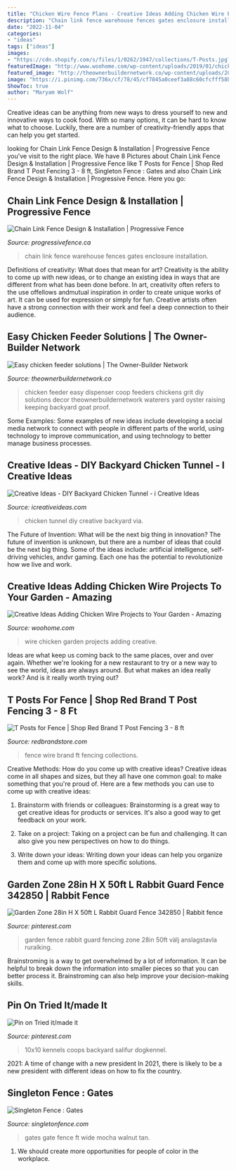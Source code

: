 ```yaml
---
title: "Chicken Wire Fence Plans - Creative Ideas Adding Chicken Wire Projects To Your Garden"
description: "Chain link fence warehouse fences gates enclosure installation"
date: "2022-11-04"
categories:
- "ideas"
tags: ["ideas"]
images:
- "https://cdn.shopify.com/s/files/1/0262/1947/collections/T-Posts.jpg?v=1392256705"
featuredImage: "http://www.woohome.com/wp-content/uploads/2019/01/chicken-wire-garden-projects-8.jpg"
featured_image: "http://theownerbuildernetwork.co/wp-content/uploads/2015/12/Easy-Chicken-Feeder-Ideas-11.jpg"
image: "https://i.pinimg.com/736x/cf/78/45/cf7845a0ceef3a88c60cfcfff58bda63.jpg"
ShowToc: true
author: "Maryam Wolf"
---
```



Creative ideas can be anything from new ways to dress yourself to new and innovative ways to cook food. With so many options, it can be hard to know what to choose. Luckily, there are a number of creativity-friendly apps that can help you get started.

	

		
looking for Chain Link Fence Design &amp; Installation | Progressive Fence you've visit to the right place. We have 8 Pictures about Chain Link Fence Design &amp; Installation | Progressive Fence like T Posts for Fence | Shop Red Brand T Post Fencing 3 - 8 ft, Singleton Fence : Gates and also Chain Link Fence Design &amp; Installation | Progressive Fence. Here you go:
		
    
## Chain Link Fence Design &amp; Installation | Progressive Fence

<img loading=lazy src="http://www.progressivefence.ca/wp-content/uploads/2017/03/Chain_Link_Fence_Warehouse_Enclosure_-_Gates.jpg" onerror="this.onerror=null;this.src='https://tse3.mm.bing.net/th?id=OIP.uxvi8-KmwSxIHm1ypc0iogHaFj&amp;pid=15.1';" alt="Chain Link Fence Design &amp; Installation | Progressive Fence">

_Source: progressivefence.ca_

>chain link fence warehouse fences gates enclosure installation. 

	

Definitions of creativity: What does that mean for art?
Creativity is the ability to come up with new ideas, or to change an existing idea in ways that are different from what has been done before. In art, creativity often refers to the use offellows andmutual inspiration in order to create unique works of art. It can be used for expression or simply for fun. Creative artists often have a strong connection with their work and feel a deep connection to their audience.

    
## Easy Chicken Feeder Solutions | The Owner-Builder Network

<img loading=lazy src="http://theownerbuildernetwork.co/wp-content/uploads/2015/12/Easy-Chicken-Feeder-Ideas-11.jpg" onerror="this.onerror=null;this.src='https://tse1.mm.bing.net/th?id=OIP.9x5jCW4UGIt6KNYj4Uqk-gHaLL&amp;pid=15.1';" alt="Easy chicken feeder solutions | The Owner-Builder Network">

_Source: theownerbuildernetwork.co_

>chicken feeder easy dispenser coop feeders chickens grit diy solutions decor theownerbuildernetwork waterers yard oyster raising keeping backyard goat proof. 

	

Some Examples:
Some examples of new ideas include developing a social media network to connect with people in different parts of the world, using technology to improve communication, and using technology to better manage business processes.

    
## Creative Ideas - DIY Backyard Chicken Tunnel - I Creative Ideas

<img loading=lazy src="http://www.icreativeideas.com/wp-content/uploads/2016/09/Creative-Ideas-DIY-Backyard-Chicken-Tunnel-4.jpg" onerror="this.onerror=null;this.src='https://tse4.mm.bing.net/th?id=OIP.OmawhvhxRK5xeHUPNuVTNQHaJ4&amp;pid=15.1';" alt="Creative Ideas - DIY Backyard Chicken Tunnel - i Creative Ideas">

_Source: icreativeideas.com_

>chicken tunnel diy creative backyard via. 

	

The Future of Invention: What will be the next big thing in innovation?
The future of invention is unknown, but there are a number of ideas that could be the next big thing. Some of the ideas include: artificial intelligence, self-driving vehicles, andvr gaming. Each one has the potential to revolutionize how we live and work.

    
## Creative Ideas Adding Chicken Wire Projects To Your Garden - Amazing

<img loading=lazy src="http://www.woohome.com/wp-content/uploads/2019/01/chicken-wire-garden-projects-8.jpg" onerror="this.onerror=null;this.src='https://tse3.mm.bing.net/th?id=OIP.biUvJ4hbk55OJc5aROFqMgHaOz&amp;pid=15.1';" alt="Creative Ideas Adding Chicken Wire Projects to Your Garden - Amazing">

_Source: woohome.com_

>wire chicken garden projects adding creative. 

	

Ideas are what keep us coming back to the same places, over and over again. Whether we're looking for a new restaurant to try or a new way to see the world, ideas are always around. But what makes an idea really work? And is it really worth trying out?

    
## T Posts For Fence | Shop Red Brand T Post Fencing 3 - 8 Ft

<img loading=lazy src="https://cdn.shopify.com/s/files/1/0262/1947/collections/T-Posts.jpg?v=1392256705" onerror="this.onerror=null;this.src='https://tse3.mm.bing.net/th?id=OIP.D6kqRsIrKtRdksp5CNBH6QAAAA&amp;pid=15.1';" alt="T Posts for Fence | Shop Red Brand T Post Fencing 3 - 8 ft">

_Source: redbrandstore.com_

>fence wire brand ft fencing collections. 

	

Creative Methods: How do you come up with creative ideas?
Creative ideas come in all shapes and sizes, but they all have one common goal: to make something that you're proud of. Here are a few methods you can use to come up with creative ideas:
1. Brainstorm with friends or colleagues: Brainstorming is a great way to get creative ideas for products or services. It's also a good way to get feedback on your work.

2. Take on a project: Taking on a project can be fun and challenging. It can also give you new perspectives on how to do things.

3. Write down your ideas: Writing down your ideas can help you organize them and come up with more specific solutions.

    
## Garden Zone 28in H X 50ft L Rabbit Guard Fence 342850 | Rabbit Fence

<img loading=lazy src="https://i.pinimg.com/736x/cf/78/45/cf7845a0ceef3a88c60cfcfff58bda63.jpg" onerror="this.onerror=null;this.src='https://tse4.mm.bing.net/th?id=OIP.VV14LqIXzvTm5VG8ThdeFQHaF7&amp;pid=15.1';" alt="Garden Zone 28in H X 50ft L Rabbit Guard Fence 342850 | Rabbit fence">

_Source: pinterest.com_

>garden fence rabbit guard fencing zone 28in 50ft välj anslagstavla ruralking. 

	

Brainstroming is a way to get overwhelmed by a lot of information. It can be helpful to break down the information into smaller pieces so that you can better process it. Brainstroming can also help improve your decision-making skills.

    
## Pin On Tried It/made It

<img loading=lazy src="https://i.pinimg.com/736x/e7/f7/db/e7f7db8584e1606419dc2c29cf1968b4--x-dog-kennel-chicken-coop-out-of-dog-kennel.jpg" onerror="this.onerror=null;this.src='https://tse1.mm.bing.net/th?id=OIP.vGywY9QiNcOdcMFdTwHMAAHaJ3&amp;pid=15.1';" alt="Pin on Tried it/made it">

_Source: pinterest.com_

>10x10 kennels coops backyard salifur dogkennel. 

	

2021: A time of change with a new president
In 2021, there is likely to be a new president with different ideas on how to fix the country.

    
## Singleton Fence : Gates

<img loading=lazy src="https://www.singletonfence.com/Content/Gallery/Gates/4ft.MochaTanGate.jpg" onerror="this.onerror=null;this.src='https://tse4.mm.bing.net/th?id=OIP._4KuzvShi7rtcfsIRWOyPgHaJ4&amp;pid=15.1';" alt="Singleton Fence : Gates">

_Source: singletonfence.com_

>gates gate fence ft wide mocha walnut tan. 

	

1. We should create more opportunities for people of color in the workplace.

